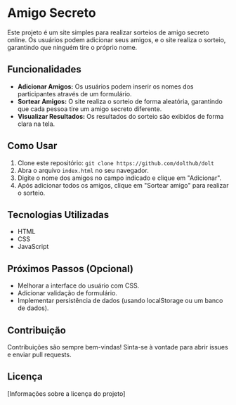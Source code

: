 # Amigo Secreto

Este projeto é um site simples para realizar sorteios de amigo secreto online. Os usuários podem adicionar seus amigos, e o site realiza o sorteio, garantindo que ninguém tire o próprio nome.

## Funcionalidades

*   **Adicionar Amigos:** Os usuários podem inserir os nomes dos participantes através de um formulário.
*   **Sortear Amigos:** O site realiza o sorteio de forma aleatória, garantindo que cada pessoa tire um amigo secreto diferente.
*   **Visualizar Resultados:** Os resultados do sorteio são exibidos de forma clara na tela.

## Como Usar

1.  Clone este repositório: `git clone https://github.com/dolthub/dolt`
2.  Abra o arquivo `index.html` no seu navegador.
3.  Digite o nome dos amigos no campo indicado e clique em "Adicionar".
4.  Após adicionar todos os amigos, clique em "Sortear amigo" para realizar o sorteio.

## Tecnologias Utilizadas

*   HTML
*   CSS
*   JavaScript

## Próximos Passos (Opcional)

*   Melhorar a interface do usuário com CSS.
*   Adicionar validação de formulário.
*   Implementar persistência de dados (usando localStorage ou um banco de dados).

## Contribuição

Contribuições são sempre bem-vindas! Sinta-se à vontade para abrir issues e enviar pull requests.

## Licença

[Informações sobre a licença do projeto]
